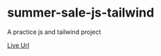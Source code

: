 # summer-sale-js-tailwind
A practice js and tailwind project

[Live Url](https://summer-sale-pewds.surge.sh/)
